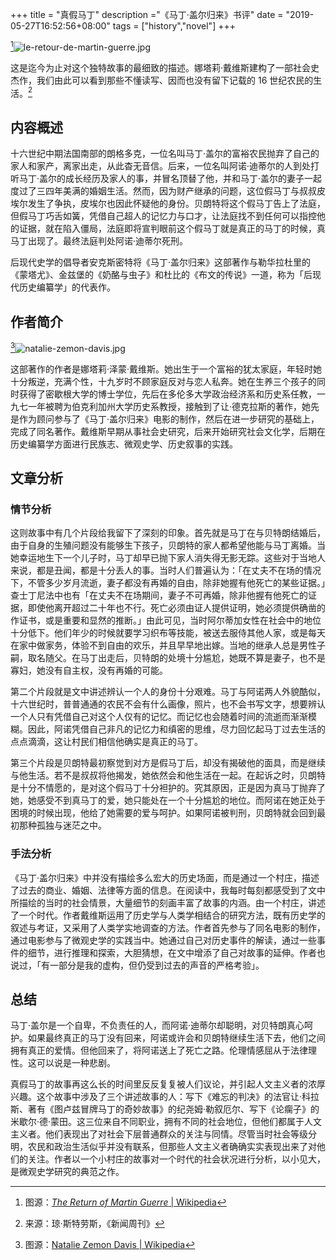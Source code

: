 +++
title = "真假马丁"
description ="《马丁·盖尔归来》书评"
date = "2019-05-27T16:52:56+08:00"
tags = ["history","novel"]
+++

[^1]![le-retour-de-martin-guerre.jpg](/images/le-retour-de-martin-guerre.jpg "马丁·盖尔归来")

这是迄今为止对这个独特故事的最细致的描述。娜塔莉·戴维斯建构了一部社会史杰作，我们由此可以看到那些不懂读写、因而也没有留下记载的 16 世纪农民的生活。[^2]

## 内容概述

十六世纪中期法国南部的朗格多克，一位名叫马丁·盖尔的富裕农民抛弃了自己的家人和家产，离家出走，从此杳无音信。后来，一位名叫阿诺·迪蒂尔的人到处打听马丁·盖尔的成长经历及家人的事，并冒名顶替了他，并和马丁·盖尔的妻子一起度过了三四年美满的婚姻生活。然而，因为财产继承的问题，这位假马丁与叔叔皮埃尔发生了争执，皮埃尔也因此怀疑他的身份。贝朗特将这个假马丁告上了法庭，但假马丁巧舌如簧，凭借自己超人的记忆力与口才，让法庭找不到任何可以指控他的证据，就在陷入僵局，法庭即将宣判眼前这个假马丁就是真正的马丁的时候，真马丁出现了。最终法庭判处阿诺·迪蒂尔死刑。

后现代史学的倡导者安克斯密特将《马丁·盖尔归来》这部著作与勒华拉杜里的《蒙塔尤》、金兹堡的《奶酪与虫子》和杜比的《布文的传说》一道，称为「后现代历史编纂学」的代表作。

## 作者简介

[^3]![natalie-zemon-davis.jpg](/images/natalie-zemon-davis.jpg "娜塔莉·泽蒙·戴维斯")

这部著作的作者是娜塔莉·泽蒙·戴维斯。她出生于一个富裕的犹太家庭，年轻时她十分叛逆，充满个性，十九岁时不顾家庭反对与恋人私奔。她在生养三个孩子的同时获得了密歇根大学的博士学位，先后在多伦多大学政治经济系和历史系任教，一九七一年被聘为伯克利加州大学历史系教授，接触到了让·德克拉斯的著作，她先是作为顾问参与了《马丁·盖尔归来》电影的制作，然后在进一步研究的基础上，完成了同名著作。戴维斯早期从事社会史研究，后来开始研究社会文化学，后期在历史编纂学方面进行民族志、微观史学、历史叙事的实践。

## 文章分析

### 情节分析

这则故事中有几个片段给我留下了深刻的印象。首先就是马丁在与贝特朗结婚后，由于自身的生殖问题没有能够生下孩子，贝朗特的家人都希望他能与马丁离婚。当她幸运地生下一个儿子时，马丁却早已抛下家人消失得无影无踪。这些对于当地人来说，都是丑闻，都是十分丢人的事。当时人们普遍认为：「在丈夫不在场的情况下，不管多少岁月流逝，妻子都没有再婚的自由，除非她握有他死亡的某些证据。」查士丁尼法中也有「在丈夫不在场期间，妻子不可再婚，除非他握有他死亡的证据，即使他离开超过二十年也不行。死亡必须由证人提供证明，她必须提供确凿的作证书，或是重要和显然的推断。」由此可见，当时阿尔蒂加女性在社会中的地位十分低下。他们年少的时候就要学习织布等技能，被送去服侍其他人家，或是每天在家中做家务，体验不到自由的欢乐，并且早早地出嫁。当地的继承人总是男性子嗣，取名随父。在马丁出走后，贝特朗的处境十分尴尬，她既不算是妻子，也不是寡妇，她没有自主权，没有再婚的可能。

第二个片段就是文中讲述辨认一个人的身份十分艰难。马丁与阿诺两人外貌酷似，十六世纪时，普普通通的农民不会有什么画像，照片，也不会书写文字，想要辨认一个人只有凭借自己对这个人仅有的记忆。而记忆也会随着时间的流逝而渐渐模糊。因此，阿诺凭借自己非凡的记忆力和缜密的思维，尽力回忆起马丁过去生活的点点滴滴，这让村民们相信他确实是真正的马丁。

第三个片段是贝朗特最初察觉到对方是假马丁后，却没有揭破他的面具，而是继续与他生活。若不是叔叔将他揭发，她依然会和他生活在一起。在起诉之时，贝朗特是十分不情愿的，是对这个假马丁十分袒护的。究其原因，正是因为真马丁抛弃了她，她感受不到真马丁的爱，她只能处在一个十分尴尬的地位。而阿诺在她正处于困境的时候出现，他给了她需要的爱与呵护。如果阿诺被判刑，贝朗特就会回到最初那种孤独与迷茫之中。

### 手法分析

《马丁·盖尔归来》中并没有描绘多么宏大的历史场面，而是通过一个村庄，描述了过去的商业、婚姻、法律等方面的信息。在阅读中，我每时每刻都感受到了文中所描绘的当时的社会情景，大量细节的刻画丰富了故事的内涵。由一个村庄，讲述了一个时代。作者戴维斯运用了历史学与人类学相结合的研究方法，既有历史学的叙述与考证，又采用了人类学实地调查的方法。作者首先参与了同名电影的制作，通过电影参与了微观史学的实践当中。她通过自己对历史事件的解读，通过一些事件的细节，进行推理和探索，大胆猜想，在文中增添了自己对故事的延伸。作者也说过，「有一部分是我的虚构，但仍受到过去的声音的严格考验」。

## 总结

马丁·盖尔是一个自卑，不负责任的人，而阿诺·迪蒂尔却聪明，对贝特朗真心呵护。如果最终真正的马丁没有回来，阿诺或许会和贝朗特继续生活下去，他们之间拥有真正的爱情。但他回来了，将阿诺送上了死亡之路。伦理情感屈从于法律理性。这可以说是一种悲剧。

真假马丁的故事再这么长的时间里反反复复被人们议论，并引起人文主义者的浓厚兴趣。这个故事中涉及了三个讲述故事的人：写下《难忘的判决》的法官让·科拉斯、著有《图卢兹冒牌马丁的奇妙故事》的纪尧姆·勒叙厄尔、写下《论瘸子》的米歇尔·德·蒙田。这三位来自不同职业，拥有不同的社会地位，但他们都属于人文主义者。他们表现出了对社会下层普通群众的关注与同情。尽管当时社会等级分明，农民和政治生活似乎并没有联系，但那些人文主义者确确实实表现出来了对他们的关注。作者以一个小村庄的故事对一个时代的社会状况进行分析，以小见大，是微观史学研究的典范之作。

[^1]: 图源：[*The Return of Martin Guerre* | Wikipedia](https://en.wikipedia.org/wiki/The_Return_of_Martin_Guerre)
[^2]: 来源：琼·斯特劳斯，《新闻周刊》
[^3]: 图源：[Natalie Zemon Davis | Wikipedia](https://en.wikipedia.org/wiki/Natalie_Zemon_Davis)

